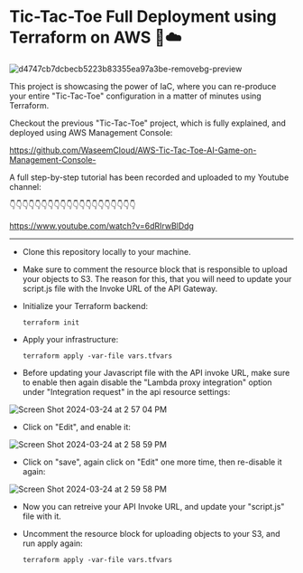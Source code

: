 # Tic-Tac-Toe Full Deployment using Terraform on AWS 🚀☁️


![d4747cb7dcbecb5223b83355ea97a3be-removebg-preview](https://github.com/WaseemCloud/Tic-Tac-Toe-AI-Game-on-AWS-Management-Console-/assets/157589909/6c41585d-d5de-467c-835c-da0cbfe15838)

This project is showcasing the power of IaC, where you can re-produce your entire "Tic-Tac-Toe" configuration in a matter of minutes using Terraform.

Checkout the previous "Tic-Tac-Toe" project, which is fully explained, and deployed using AWS Management Console:

https://github.com/WaseemCloud/AWS-Tic-Tac-Toe-AI-Game-on-Management-Console-

A full step-by-step tutorial has been recorded and uploaded to my Youtube channel:

👇👇👇👇👇👇👇👇👇👇👇👇👇👇👇👇👇👇👇👇

https://www.youtube.com/watch?v=6dRIrwBlDdg

-----------------------------

- Clone this repository locally to your machine.
- Make sure to comment the resource block that is responsible to upload your objects to S3. The reason for this, that you will need to update your script.js file with the Invoke URL of the API Gateway.

- Initialize your Terraform backend:


      terraform init

- Apply your infrastructure:


      terraform apply -var-file vars.tfvars


- Before updating your Javascript file with the API invoke URL, make sure to enable then again disable the "Lambda proxy integration" option under "Integration request" in the api resource settings:

![Screen Shot 2024-03-24 at 2 57 04 PM](https://github.com/WaseemCloud/AWS-Tic-Tac-Toe-Terraform/assets/157589909/cc575f0d-d542-42bd-a520-c3d41123bef9)


- Click on "Edit", and enable it:
  

![Screen Shot 2024-03-24 at 2 58 59 PM](https://github.com/WaseemCloud/AWS-Tic-Tac-Toe-Terraform/assets/157589909/8e53743a-86b8-4768-898c-d4d063c4b9df)


- Click on "save", again click on "Edit" one more time, then re-disable it again:
  

![Screen Shot 2024-03-24 at 2 59 58 PM](https://github.com/WaseemCloud/AWS-Tic-Tac-Toe-Terraform/assets/157589909/3c2e44d9-9871-462c-8eb7-9ffcb98980dc)
  
- Now you can retreive your API Invoke URL, and update your "script.js" file with it.

- Uncomment the resource block for uploading objects to your S3, and run apply again:
  
      terraform apply -var-file vars.tfvars
  



